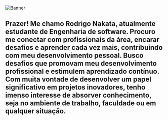 ![Banner](https://imgur.com/u0ETgSm.gif)

<h2>Prazer! Me chamo Rodrigo Nakata, atualmente estudante de Engenharia de software. Procuro me conectar com profissionais da área, encarar desafios e aprender cada vez mais, contribuindo com meu desenvolvimento pessoal. Busco desafios que promovam meu desenvolvimento profissional e estimulem aprendizado contínuo.
Com muita vontade de desenvolver um papel significativo em projetos inovadores, tenho imenso interesse de absorver conhecimento, seja no ambiente de trabalho, faculdade ou em qualquer situação.</h2>
